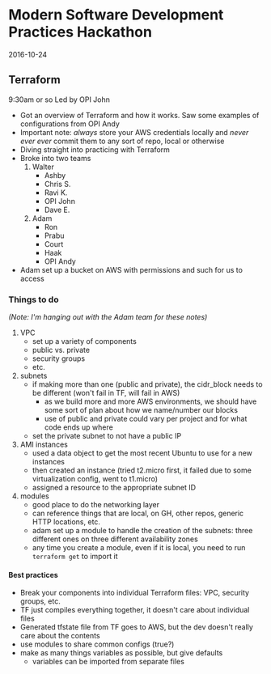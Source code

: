 # Modern Software Development Practices Hackathon
2016-10-24

## Terraform
9:30am or so
Led by OPI John

- Got an overview of Terraform and how it works. Saw some examples of configurations from OPI Andy
- Important note: _always_ store your AWS credentials locally and _never ever ever_ commit them to any sort of repo, local or otherwise
- Diving straight into practicing with Terraform
- Broke into two teams
    1. Walter
        - Ashby
        - Chris S.
        - Ravi K.
        - OPI John
        - Dave E.
    2. Adam
        - Ron
        - Prabu
        - Court
        - Haak
        - OPI Andy
- Adam set up a bucket on AWS with permissions and such for us to access

### Things to do
_(Note: I'm hanging out with the Adam team for these notes)_

1. VPC
    - set up a variety of components
    - public vs. private
    - security groups
    - etc.
2. subnets
    - if making more than one (public and private), the cidr_block needs to be different (won't fail in TF, will fail in AWS)
        - as we build more and more AWS environments, we should have some sort of plan about how we name/number our blocks
        - use of public and private could vary per project and for what code ends up where
    - set the private subnet to not have a public IP
3. AMI instances
    - used a data object to get the most recent Ubuntu to use for a new instances
    - then created an instance (tried t2.micro first, it failed due to some virtualization config, went to t1.micro)
    - assigned a resource to the appropriate subnet ID
4. modules
    - good place to do the networking layer
    - can reference things that are local, on GH, other repos, generic HTTP locations, etc.
    - adam set up a module to handle the creation of the subnets: three different ones on three different availability zones
    - any time you create a module, even if it is local, you need to run `terraform get` to import it
    
#### Best practices
- Break your components into individual Terraform files: VPC, security groups, etc.
- TF just compiles everything together, it doesn't care about individual files
- Generated tfstate file from TF goes to AWS, but the dev doesn't really care about the contents
- use modules to share common configs (true?)
- make as many things variables as possible, but give defaults
    - variables can be imported from separate files
